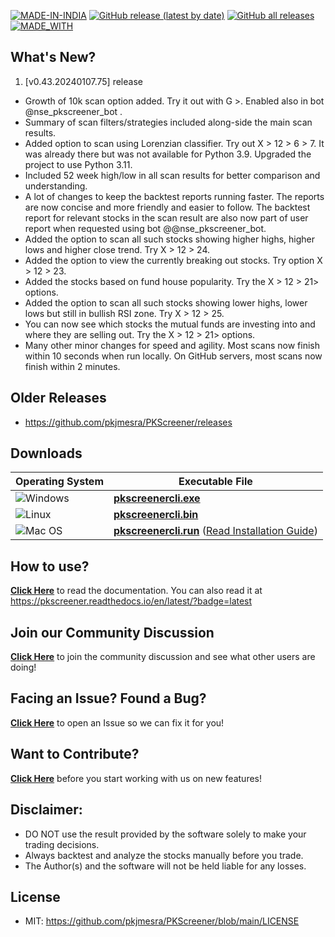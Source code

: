 [![MADE-IN-INDIA](https://img.shields.io/badge/MADE%20WITH%20%E2%9D%A4%20IN-INDIA-orange?style=for-the-badge)](https://en.wikipedia.org/wiki/India) [![GitHub release (latest by date)](https://img.shields.io/github/v/release/pkjmesra/PKScreener?style=for-the-badge)](#) [![GitHub all releases](https://img.shields.io/github/downloads/pkjmesra/PKScreener/total?color=Green&label=Downloads&style=for-the-badge)](#) [![MADE_WITH](https://img.shields.io/badge/BUILT%20USING-PYTHON-yellow?style=for-the-badge&logo=python&logoColor=yellow)](https://www.python.org/)

## What's New?
1. [v0.43.20240107.75] release
* Growth of 10k scan option added. Try it out with G >. Enabled also in bot @nse_pkscreener_bot .
* Summary of scan filters/strategies included along-side the main scan results.
* Added option to scan using Lorenzian classifier. Try out X > 12 > 6 > 7. It was already there but was not available for Python 3.9. Upgraded the project to use Python 3.11.
* Included 52 week high/low in all scan results for better comparison and understanding.
* A lot of changes to keep the backtest reports running faster. The reports are now concise and more friendly and easier to follow. The backtest report for relevant stocks in the scan result are also now part of user report when requested using bot @@nse_pkscreener_bot.
* Added the option to scan all such stocks showing higher highs, higher lows and higher close trend. Try X > 12 > 24.
* Added the option to view the currently breaking out stocks. Try option X > 12 > 23.
* Added the stocks based on fund house popularity. Try the X > 12 > 21> options.
* Added the option to scan all such stocks showing lower highs, lower lows but still in bullish RSI zone. Try X > 12 > 25.
* You can now see which stocks the mutual funds are investing into and where they are selling out. Try the X > 12 > 21> options.
* Many other minor changes for speed and agility. Most scans now finish within 10 seconds when run locally. On GitHub servers, most scans now finish within 2 minutes.

## Older Releases
* https://github.com/pkjmesra/PKScreener/releases

## Downloads
| Operating System                                                                                         | Executable File                                                                                                                                                                                                              |
| -------------------------------------------------------------------------------------------------------- | ---------------------------------------------------------------------------------------------------------------------------------------------------------------------------------------------------------------------------- |
| ![Windows](https://img.shields.io/badge/Windows-0078D6?style=for-the-badge&logo=windows&logoColor=white) | **[pkscreenercli.exe](https://github.com/pkjmesra/PKScreener/releases/download/0.43.20240107.75/pkscreenercli.exe)**                                                                                                         |
| ![Linux](https://img.shields.io/badge/Linux-FCC624?style=for-the-badge&logo=linux&logoColor=black)       | **[pkscreenercli.bin](https://github.com/pkjmesra/PKScreener/releases/download/0.43.20240107.75/pkscreenercli.bin)**                                                                                                         |
| ![Mac OS](https://img.shields.io/badge/mac%20os-D3D3D3?style=for-the-badge&logo=apple&logoColor=000000)  | **[pkscreenercli.run](https://github.com/pkjmesra/PKScreener/releases/download/0.43.20240107.75/pkscreenercli.run)** ([Read Installation Guide](https://github.com/pkjmesra/PKScreener/blob/main/INSTALLATION.md#for-macos)) |

## How to use?

[**Click Here**](https://github.com/pkjmesra/PKScreener) to read the documentation. You can also read it at https://pkscreener.readthedocs.io/en/latest/?badge=latest

## Join our Community Discussion

[**Click Here**](https://github.com/pkjmesra/PKScreener/discussions) to join the community discussion and see what other users are doing!

## Facing an Issue? Found a Bug?

[**Click Here**](https://github.com/pkjmesra/PKScreener/issues/new/choose) to open an Issue so we can fix it for you!

## Want to Contribute?

[**Click Here**](https://github.com/pkjmesra/PKScreener/blob/main/CONTRIBUTING.md) before you start working with us on new features!

## Disclaimer:
* DO NOT use the result provided by the software solely to make your trading decisions.
* Always backtest and analyze the stocks manually before you trade.
* The Author(s) and the software will not be held liable for any losses.

## License
* MIT: https://github.com/pkjmesra/PKScreener/blob/main/LICENSE
